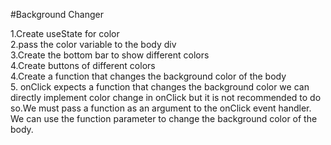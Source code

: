 #Background Changer

1.Create useState for color<br>
2.pass the color variable to the body div<br>
3.Create the bottom bar to show different colors<br>
4.Create buttons of different colors<br>
4.Create a function that changes the background color of the body<br>
5. onClick expects a function that changes the background color we can directly implement color change in onClick but it is not recommended to do so.We must pass a function as an argument to the onClick event handler. We can use the function parameter to change the background color of the body.